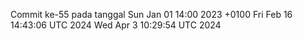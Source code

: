 Commit ke-55 pada tanggal Sun Jan 01 14:00 2023 +0100
Fri Feb 16 14:43:06 UTC 2024
Wed Apr  3 10:29:54 UTC 2024
